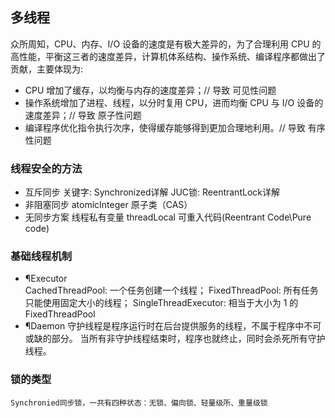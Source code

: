 ## 多线程
 众所周知，CPU、内存、I/O 设备的速度是有极大差异的，为了合理利用 CPU 的高性能，平衡这三者的速度差异，计算机体系结构、操作系统、编译程序都做出了贡献，主要体现为: 
  - CPU 增加了缓存，以均衡与内存的速度差异；// 导致 可见性问题 
  -  操作系统增加了进程、线程，以分时复用 CPU，进而均衡 CPU 与 I/O 设备的速度差异；// 导致 原子性问题 
  - 编译程序优化指令执行次序，使得缓存能够得到更加合理地利用。// 导致 有序性问题
  
### 线程安全的方法
   - 互斥同步  关键字: Synchronized详解 JUC锁: ReentrantLock详解
   - 非阻塞同步 atomicInteger 原子类（CAS）
   - 无同步方案  线程私有变量 threadLocal 可重入代码(Reentrant Code\Pure code)
### 基础线程机制
   - ¶Executor   
     CachedThreadPool: 一个任务创建一个线程；
     FixedThreadPool: 所有任务只能使用固定大小的线程； 
     SingleThreadExecutor: 相当于大小为 1 的 FixedThreadPool
   - ¶Daemon
     守护线程是程序运行时在后台提供服务的线程，不属于程序中不可或缺的部分。
     当所有非守护线程结束时，程序也就终止，同时会杀死所有守护线程。   

### 锁的类型
    Synchronied同步锁，一共有四种状态：无锁、偏向锁、轻量级所、重量级锁
     